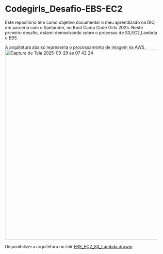 # Codegirls_Desafio-EBS-EC2
Este repositório tem como objetivo documentar o meu aprendizado na DIO, em parceria com o Santander, no Boot Camp Code Girls 2025. Neste primeiro desafio, estarei demostrando sobre o processo de S3,EC2,Lambda e EBS.

A arquitetura abaixo representa o processamento de imagem na AWS.
<img width="957" height="627" alt="Captura de Tela 2025-09-29 às 07 42 24" src="https://github.com/user-attachments/assets/8883ef6e-80d1-4a3f-974a-22624b905067" />

Disponibilizei a arquitetura no link:[EBS_EC2_S3_Lambda.drawio](https://github.com/user-attachments/files/22595690/EBS_EC2_S3_Lambda.drawio)
<mxfile host="Electron" agent="Mozilla/5.0 (Macintosh; Intel Mac OS X 10_15_7) AppleWebKit/537.36 (KHTML, like Gecko) draw.io/28.1.2 Chrome/138.0.7204.243 Electron/37.4.0 Safari/537.36" version="28.1.2">
  <diagram name="Página-1" id="fw2uBaiAmZ4nlsC1iYkD">
    <mxGraphModel dx="976" dy="649" grid="1" gridSize="10" guides="1" tooltips="1" connect="1" arrows="1" fold="1" page="1" pageScale="1" pageWidth="827" pageHeight="1169" background="light-dark(#fb93c5, #121212)" math="0" shadow="0">
      <root>
        <mxCell id="0" />
        <mxCell id="1" parent="0" />
        <mxCell id="q2Auk95UIFfUWz-NXu3p-23" value="" style="ellipse;shape=cloud;whiteSpace=wrap;html=1;fillColor=#dae8fc;strokeColor=#6c8ebf;" vertex="1" parent="1">
          <mxGeometry x="70" width="910" height="640" as="geometry" />
        </mxCell>
        <mxCell id="q2Auk95UIFfUWz-NXu3p-3" value="" style="edgeStyle=orthogonalEdgeStyle;rounded=0;orthogonalLoop=1;jettySize=auto;html=1;flowAnimation=1;dashed=1;" edge="1" parent="1" source="q2Auk95UIFfUWz-NXu3p-1">
          <mxGeometry relative="1" as="geometry">
            <mxPoint x="169" y="253" as="targetPoint" />
          </mxGeometry>
        </mxCell>
        <mxCell id="q2Auk95UIFfUWz-NXu3p-1" value="Usuário" style="verticalLabelPosition=bottom;shadow=0;dashed=0;align=center;html=1;verticalAlign=top;strokeWidth=1;shape=mxgraph.mockup.containers.userFemale;strokeColor=#666666;strokeColor2=#008cff;" vertex="1" parent="1">
          <mxGeometry x="19" y="208" width="90" height="90" as="geometry" />
        </mxCell>
        <mxCell id="q2Auk95UIFfUWz-NXu3p-4" value="Amazon S3&lt;div&gt;1.UPLOAD DE IMAGENS&lt;/div&gt;" style="sketch=0;outlineConnect=0;fontColor=#232F3E;gradientColor=none;strokeColor=#ffffff;fillColor=#232F3E;dashed=0;verticalLabelPosition=middle;verticalAlign=bottom;align=center;html=1;whiteSpace=wrap;fontSize=10;fontStyle=1;spacing=3;shape=mxgraph.aws4.productIcon;prIcon=mxgraph.aws4.s3;" vertex="1" parent="1">
          <mxGeometry x="169" y="208" width="80" height="120" as="geometry" />
        </mxCell>
        <mxCell id="q2Auk95UIFfUWz-NXu3p-9" style="edgeStyle=orthogonalEdgeStyle;rounded=0;orthogonalLoop=1;jettySize=auto;html=1;" edge="1" parent="1" source="q2Auk95UIFfUWz-NXu3p-5" target="q2Auk95UIFfUWz-NXu3p-6">
          <mxGeometry relative="1" as="geometry" />
        </mxCell>
        <mxCell id="q2Auk95UIFfUWz-NXu3p-11" value="" style="edgeStyle=orthogonalEdgeStyle;rounded=0;orthogonalLoop=1;jettySize=auto;html=1;flowAnimation=1;dashed=1;" edge="1" parent="1" source="q2Auk95UIFfUWz-NXu3p-5" target="q2Auk95UIFfUWz-NXu3p-10">
          <mxGeometry relative="1" as="geometry">
            <Array as="points">
              <mxPoint x="509" y="169" />
              <mxPoint x="509" y="169" />
            </Array>
          </mxGeometry>
        </mxCell>
        <mxCell id="q2Auk95UIFfUWz-NXu3p-5" value="Amazon S3&lt;div&gt;UPLOAD DE IMAGENS&lt;/div&gt;" style="sketch=0;outlineConnect=0;fontColor=#232F3E;gradientColor=none;strokeColor=#ffffff;fillColor=#232F3E;dashed=0;verticalLabelPosition=middle;verticalAlign=bottom;align=center;html=1;whiteSpace=wrap;fontSize=10;fontStyle=1;spacing=3;shape=mxgraph.aws4.productIcon;prIcon=mxgraph.aws4.s3;" vertex="1" parent="1">
          <mxGeometry x="419" y="138" width="70" height="120" as="geometry" />
        </mxCell>
        <mxCell id="q2Auk95UIFfUWz-NXu3p-8" value="" style="edgeStyle=orthogonalEdgeStyle;rounded=0;orthogonalLoop=1;jettySize=auto;html=1;flowAnimation=1;dashed=1;" edge="1" parent="1" source="q2Auk95UIFfUWz-NXu3p-6" target="q2Auk95UIFfUWz-NXu3p-5">
          <mxGeometry relative="1" as="geometry">
            <mxPoint x="344.29999999999995" y="196.5" as="targetPoint" />
            <Array as="points">
              <mxPoint x="344" y="198" />
            </Array>
          </mxGeometry>
        </mxCell>
        <mxCell id="q2Auk95UIFfUWz-NXu3p-15" style="edgeStyle=orthogonalEdgeStyle;rounded=0;orthogonalLoop=1;jettySize=auto;html=1;flowAnimation=1;dashed=1;" edge="1" parent="1" source="q2Auk95UIFfUWz-NXu3p-6" target="q2Auk95UIFfUWz-NXu3p-14">
          <mxGeometry relative="1" as="geometry" />
        </mxCell>
        <mxCell id="q2Auk95UIFfUWz-NXu3p-6" value="LAMBDA&lt;div&gt;(PROCESSAMENTO&lt;/div&gt;&lt;div&gt;OTIMIZA A IMAGEM)&lt;/div&gt;" style="outlineConnect=0;dashed=0;verticalLabelPosition=bottom;verticalAlign=top;align=center;html=1;shape=mxgraph.aws3.lambda;fillColor=#F58534;gradientColor=none;" vertex="1" parent="1">
          <mxGeometry x="306" y="278" width="76.5" height="83" as="geometry" />
        </mxCell>
        <mxCell id="q2Auk95UIFfUWz-NXu3p-10" value="S3&lt;div&gt;(IMAGENS PROCESSADAS)&lt;/div&gt;" style="sketch=0;points=[[0,0,0],[0.25,0,0],[0.5,0,0],[0.75,0,0],[1,0,0],[0,1,0],[0.25,1,0],[0.5,1,0],[0.75,1,0],[1,1,0],[0,0.25,0],[0,0.5,0],[0,0.75,0],[1,0.25,0],[1,0.5,0],[1,0.75,0]];outlineConnect=0;fontColor=#232F3E;fillColor=#7AA116;strokeColor=#ffffff;dashed=0;verticalLabelPosition=bottom;verticalAlign=top;align=center;html=1;fontSize=12;fontStyle=0;aspect=fixed;shape=mxgraph.aws4.resourceIcon;resIcon=mxgraph.aws4.s3;" vertex="1" parent="1">
          <mxGeometry x="569" y="130" width="78" height="78" as="geometry" />
        </mxCell>
        <mxCell id="q2Auk95UIFfUWz-NXu3p-12" value="S3&lt;div&gt;(VISUALIZA ACESSA O S3/&lt;/div&gt;&lt;div&gt;IMAGENS)&lt;/div&gt;" style="sketch=0;points=[[0,0,0],[0.25,0,0],[0.5,0,0],[0.75,0,0],[1,0,0],[0,1,0],[0.25,1,0],[0.5,1,0],[0.75,1,0],[1,1,0],[0,0.25,0],[0,0.5,0],[0,0.75,0],[1,0.25,0],[1,0.5,0],[1,0.75,0]];outlineConnect=0;fontColor=#232F3E;fillColor=#7AA116;strokeColor=#ffffff;dashed=0;verticalLabelPosition=bottom;verticalAlign=top;align=center;html=1;fontSize=12;fontStyle=0;aspect=fixed;shape=mxgraph.aws4.resourceIcon;resIcon=mxgraph.aws4.s3;" vertex="1" parent="1">
          <mxGeometry x="749" y="159" width="78" height="78" as="geometry" />
        </mxCell>
        <mxCell id="q2Auk95UIFfUWz-NXu3p-13" style="edgeStyle=orthogonalEdgeStyle;rounded=0;orthogonalLoop=1;jettySize=auto;html=1;entryX=0;entryY=0.5;entryDx=0;entryDy=0;entryPerimeter=0;flowAnimation=1;dashed=1;" edge="1" parent="1" source="q2Auk95UIFfUWz-NXu3p-10" target="q2Auk95UIFfUWz-NXu3p-12">
          <mxGeometry relative="1" as="geometry" />
        </mxCell>
        <mxCell id="q2Auk95UIFfUWz-NXu3p-14" value="EC2(APLICAÇÃO WEB/BANCO DE DADOS)" style="outlineConnect=0;dashed=0;verticalLabelPosition=bottom;verticalAlign=top;align=center;html=1;shape=mxgraph.aws3.ec2_compute_container_3;fillColor=#F58534;gradientColor=none;" vertex="1" parent="1">
          <mxGeometry x="479" y="298" width="200" height="100" as="geometry" />
        </mxCell>
        <mxCell id="q2Auk95UIFfUWz-NXu3p-16" style="edgeStyle=orthogonalEdgeStyle;rounded=0;orthogonalLoop=1;jettySize=auto;html=1;entryX=1;entryY=0.5;entryDx=0;entryDy=0;entryPerimeter=0;flowAnimation=1;dashed=1;" edge="1" parent="1" source="q2Auk95UIFfUWz-NXu3p-12" target="q2Auk95UIFfUWz-NXu3p-14">
          <mxGeometry relative="1" as="geometry">
            <Array as="points">
              <mxPoint x="789" y="348" />
            </Array>
          </mxGeometry>
        </mxCell>
        <mxCell id="q2Auk95UIFfUWz-NXu3p-17" value="EBS" style="verticalLabelPosition=bottom;html=1;verticalAlign=top;strokeWidth=1;align=center;outlineConnect=0;dashed=0;outlineConnect=0;shape=mxgraph.aws3d.ebs;fillColor=#ECECEC;strokeColor=#5E5E5E;aspect=fixed;strokeColor2=#292929;" vertex="1" parent="1">
          <mxGeometry x="519" y="448" width="92" height="60" as="geometry" />
        </mxCell>
        <mxCell id="q2Auk95UIFfUWz-NXu3p-18" value="2.Nova imagem" style="shape=document;whiteSpace=wrap;html=1;boundedLbl=1;" vertex="1" parent="1">
          <mxGeometry x="150" y="70" width="70" height="40" as="geometry" />
        </mxCell>
        <mxCell id="q2Auk95UIFfUWz-NXu3p-19" style="edgeStyle=orthogonalEdgeStyle;rounded=0;orthogonalLoop=1;jettySize=auto;html=1;entryX=0;entryY=0.5;entryDx=0;entryDy=0;entryPerimeter=0;flowAnimation=1;dashed=1;" edge="1" parent="1" source="q2Auk95UIFfUWz-NXu3p-18" target="q2Auk95UIFfUWz-NXu3p-6">
          <mxGeometry relative="1" as="geometry">
            <Array as="points">
              <mxPoint x="286" y="320" />
            </Array>
          </mxGeometry>
        </mxCell>
        <mxCell id="q2Auk95UIFfUWz-NXu3p-21" value="&lt;span style=&quot;text-wrap-mode: nowrap; background-color: rgb(255, 255, 255);&quot;&gt;&lt;font style=&quot;font-size: 8px;&quot;&gt;3.Salva a imagem&amp;nbsp;&lt;/font&gt;&lt;/span&gt;&lt;div style=&quot;text-wrap-mode: nowrap;&quot;&gt;&lt;font style=&quot;font-size: 8px;&quot;&gt;processada&lt;/font&gt;&lt;/div&gt;" style="rounded=1;whiteSpace=wrap;html=1;" vertex="1" parent="1">
          <mxGeometry x="320" y="140" width="80" height="40" as="geometry" />
        </mxCell>
        <mxCell id="q2Auk95UIFfUWz-NXu3p-22" value="Armazenamento&amp;nbsp;&lt;div&gt;persistente&lt;/div&gt;" style="rounded=1;whiteSpace=wrap;html=1;" vertex="1" parent="1">
          <mxGeometry x="505" y="530" width="120" height="60" as="geometry" />
        </mxCell>
      </root>
    </mxGraphModel>
  </diagram>
</mxfile>
